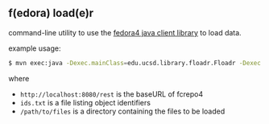 f(edora) load(e)r
-----------------

command-line utility to use the [fedora4 java client library](https://github.com/fcrepo4-labs/fcrepo4-client) to load data.

example usage:

```sh
$ mvn exec:java -Dexec.mainClass=edu.ucsd.library.floadr.Floadr -Dexec.args="http://localhost:8080/rest ids.txt /path/to/files"
```

where
* `http://localhost:8080/rest` is the baseURL of fcrepo4
* `ids.txt` is a file listing object identifiers
* `/path/to/files` is a directory containing the files to be loaded
